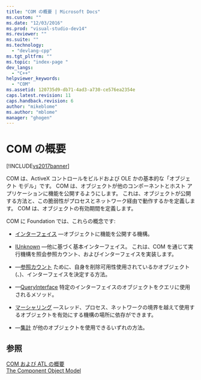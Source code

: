 ```yaml
---
title: "COM の概要 | Microsoft Docs"
ms.custom: ""
ms.date: "12/03/2016"
ms.prod: "visual-studio-dev14"
ms.reviewer: ""
ms.suite: ""
ms.technology: 
  - "devlang-cpp"
ms.tgt_pltfrm: ""
ms.topic: "index-page "
dev_langs: 
  - "C++"
helpviewer_keywords: 
  - "COM"
ms.assetid: 120735d9-db71-4ad3-a730-ce576ea2354e
caps.latest.revision: 11
caps.handback.revision: 6
author: "mikeblome"
ms.author: "mblome"
manager: "ghogen"
---
```

# COM の概要
[!INCLUDE[vs2017banner](../assembler/inline/includes/vs2017banner.md)]

COM は、ActiveX コントロールをビルドおよび OLE かの基本的な「オブジェクト モデル」です。  COM は、オブジェクトが他のコンポーネントとホスト アプリケーションに機能を公開するようにします。  これは、オブジェクトが公開する方法と、この脆弱性がプロセスとネットワーク経由で動作するかを定義します。  COM は、オブジェクトの有効期間を定義します。  
  
 COM に Foundation では、これらの概念です:  
  
-   [インターフェイス](../atl/interfaces-atl.md) —オブジェクトに機能を公開する機構。  
  
-   [IUnknown](../atl/iunknown.md) —他に基づく基本インターフェイス。  これは、COM を通じて実行機構を照会参照カウント、およびインターフェイスを実装します。  
  
-   —[参照カウント](../atl/reference-counting.md) ために、自身を削除可用性使用されているかオブジェクト \(、\)、インターフェイスを決定する方法。  
  
-   —[QueryInterface](../atl/queryinterface.md) 特定のインターフェイスのオブジェクトをクエリに使用されるメソッド。  
  
-   [マーシャリング](../atl/marshaling.md) —スレッド、プロセス、ネットワークの境界を越えて使用するオブジェクトを有効にする機構の場所に依存ができます。  
  
-   —[集計](../atl/aggregation.md) が他のオブジェクトを使用できるいずれの方法。  
  
## 参照  
 [COM および ATL の概要](../atl/introduction-to-com-and-atl.md)   
 [The Component Object Model](http://msdn.microsoft.com/library/windows/desktop/ms694363)